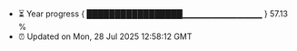 - ⏳ Year progress { █████████████████▁▁▁▁▁▁▁▁▁▁▁▁▁ } 57.13 %
- ⏰ Updated on Mon, 28 Jul 2025 12:58:12 GMT

